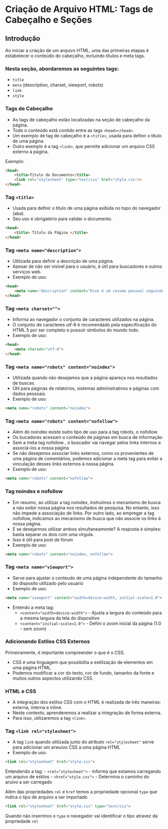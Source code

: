 # Criação de Arquivo HTML: Tags de Cabeçalho e Seções

## Introdução

Ao iniciar a criação de um arquivo HTML, uma das primeiras etapas é estabelecer o conteúdo do cabeçalho, incluindo títulos e meta tags.

### Nesta seção, abordaremos as seguintes tags:

- `title`
- `meta` (description, charset, viewport, robots)
- `link`
- `style`

### Tags de Cabeçalho

- As tags de cabeçalho estão localizadas na seção de cabeçalho da página.
- Todo o conteúdo está contido entre as tags `<head></head>`.
- Um exemplo de tag de cabeçalho é a `<title>`, usada para definir o título de uma página.
- Outro exemplo é a tag `<link>`, que permite adicionar um arquivo CSS externo à página.
  
Exemplo:

```html
<head>
    <title>Título do Documento</title>
    <link rel="stylesheet" type="text/css" href="style.css"/>
</head>
```

### Tag `<title>`

- Usada para definir o título de uma página exibida no topo do navegador (aba).
- Seu uso é obrigatório para validar o documento.

```html
<head>
    <title> Título da Página </title>
</head>
```

### Tag `<meta name="description">`

- Utilizada para definir a descrição de uma página.
- Apesar de não ser visível para o usuário, é útil para buscadores e outros serviços web.
- Exemplo de uso:

```html
<head>
    <meta name="description" content="Esse é um resumo pessoal seguindo o cronograma do curso de HTML da plataforma DevMedia">
</head>
```

### Tag `<meta charset="">`

- Informa ao navegador o conjunto de caracteres utilizados na página.
- O conjunto de caracteres utf-8 é recomendado pela especificação do HTML 5 por ser completo e possuir símbolos do mundo todo.
- Exemplo de uso:

```html
<head>
    <meta charset="utf-8">
</head>
```

### Tag `<meta name="robots" content="noindex">`

- Utilizada quando não desejamos que a página apareça nos resultados de buscas.
- Útil para páginas de relatórios, sistemas administrativos e páginas com dados pessoais.
- Exemplo de uso:

```html
<meta name="robots" content="noindex">
```

### Tag `<meta name="robots" content="nofollow">`

- Além do noindex existe outro tipo de uso para a tag robots, o nofollow
- Os bucadores acessam o conteúdo de páginas em busca de informação
- Sem a meta tag nofollow , o buscador vai navegar pelos links internos e associá-los a nossa página
- Se não desejamos associar links externos, como os provenientes de uma página de comentários, podemos adicionar a meta tag para evitar a vinculação desses links externos à nossa página.
- Exemplo de uso:

```html
<meta name="robots" content="nofollow">
```

### Tag noindex e nofollow

- Em resumo, ao utilizar a tag noindex, instruímos o mecanismo de busca a não exibir nossa página nos resultados de pesquisa. No entanto, isso não impede a associação de links. Por outro lado, ao empregar a tag nofollow, indicamos ao mecanismo de busca que não associe os links à nossa página.
- E se desejarmos utilizar ambos simultaneamente? A resposta é simples: basta separar os dois com uma vírgula.
- Isso é útil para post de fórum
- Exemplo de uso:

```html
<meta name="robots" content="noindex, nofollow">
```

### Tag `<meta name="viewport">`

- Serve para ajustar o conteudo de uma página independente do tamanho do disposito utilizado pelo usuario
- Exemplo de uso:

```html
<meta name="viewport" content="width=device-width, initial-scale=1.0">
```

- Entendo a meta tag:
    - `<content="width=device-width">` - Ajusta a largura do conteúdo para a mesma largura da tela do dispositivo 
    - `<content="initial-scale=1.0">` - Defini o zoom inicial da página (1.0 - sem zoom) 

### Adicionando Estilos CSS Externos

Primeiramente, é importante compreender o que é o CSS.

- CSS é uma linguagem que possibilita a estilização de elementos em uma página HTML.
- Podemos modificar a cor do texto, cor de fundo, tamanho da fonte e muitos outros aspectos utilizando CSS.

### HTML e CSS

- A integração dos estilos CSS com o HTML é realizada de três maneiras: externa, interna e inline.
- Neste contexto, aprenderemos a realizar a integração de forma externa.
- Para isso, utilizaremos a tag `<link>`.

### Tag `<link rel="stylesheet">`

- A tag `link` quando utilizada junto do atributo `rel="stylesheet"` serve para adicionar um arwuivo CSS a uma página HTML
- Exemplo de uso:

```html
<link rel="stylesheet" href="style.css">
```
Entendendo a tag:
    - `<rel="stylesheet">` - Informa que estamos carregando um arquivo de estilos
    - `<href="style.css">` - Determina o caminho do aruivo a ser carregado

Além das propriedades `rel` e `href` temos a propriedade opcional `type` que indica o tipo de arquivo a ser importado 

```html
<link rel="stylesheet" href="style.css" type="text/css">
```

Quando não inserimos o `type` o navegador vai identificar o tipo atravez da propriedade `rel` 
















